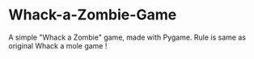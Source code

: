 # Whack-a-Zombie-Game
A simple "Whack a Zombie" game, made with Pygame. Rule is same as original Whack a mole game !

